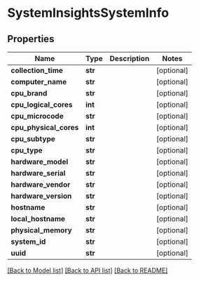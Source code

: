 # SystemInsightsSystemInfo

## Properties
Name | Type | Description | Notes
------------ | ------------- | ------------- | -------------
**collection_time** | **str** |  | [optional] 
**computer_name** | **str** |  | [optional] 
**cpu_brand** | **str** |  | [optional] 
**cpu_logical_cores** | **int** |  | [optional] 
**cpu_microcode** | **str** |  | [optional] 
**cpu_physical_cores** | **int** |  | [optional] 
**cpu_subtype** | **str** |  | [optional] 
**cpu_type** | **str** |  | [optional] 
**hardware_model** | **str** |  | [optional] 
**hardware_serial** | **str** |  | [optional] 
**hardware_vendor** | **str** |  | [optional] 
**hardware_version** | **str** |  | [optional] 
**hostname** | **str** |  | [optional] 
**local_hostname** | **str** |  | [optional] 
**physical_memory** | **str** |  | [optional] 
**system_id** | **str** |  | [optional] 
**uuid** | **str** |  | [optional] 

[[Back to Model list]](../README.md#documentation-for-models) [[Back to API list]](../README.md#documentation-for-api-endpoints) [[Back to README]](../README.md)


